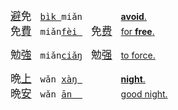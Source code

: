 
<big>[避]()免</big>　<tt>[bìk ]()miǎn</tt>　<big>　　</big>　[**avoid**.](https://dict.naver.com/linedict/zhendict/dict.html#/cnen/entry/03b4aaf29962449fb5578050f4655c23)  
<big>免[費]()</big>　<tt>miǎn[fèi ]()</tt>　<big>免[费]()</big>　[for **free**.](https://dict.naver.com/linedict/zhendict/dict.html#/cnen/entry/9f1bb32c8ca846db80eaae9b37ce2515)   

<big>勉[強]()</big>　<tt>miǎn[ciǎŋ]()</tt>　<big>勉[强]()</big>　[to force.](https://dict.naver.com/linedict/zhendict/dict.html#/cnen/entry/b509a3045b064b53ab5ad0458db752dd)  

<big>晩[上]()</big>　<tt>wǎn [xàŋ ]()</tt>　<big>　　</big>　[**night**.](https://dict.naver.com/linedict/zhendict/dict.html#/cnen/entry/6c6f397b75304b5cbdc42e258ff2186d)   
<big>晩[安]()</big>　<tt>wǎn [ān  ]()</tt>　<big>　　</big>　[good night.](https://dict.naver.com/linedict/zhendict/dict.html#/cnen/entry/7ff5a11314ac497a94f94b604603f982)   



<!--
<big>[煩]()悶</big>　<tt>[fán ]()mèn </tt>　<big>[烦]()闷</big>　[unhappy.](https://fanyi.baidu.com/#zh/en/烦闷)   
<big>[納]()悶</big>　<tt>[nà  ]()mèn </tt>　<big>[纳]()闷</big>　[wonder.](https://fanyi.baidu.com/#zh/en/纳闷)   

<big>[比]()如</big>　<tt>[bǐ  ]()rú  </tt>　<big>　　</big>　[(such) as.](https://fanyi.baidu.com/#zh/en/比如)  
<big>如[果]()</big>　<tt>rú  [guǒ ]()</tt>　<big>　　</big>　[(as) if.](https://fanyi.baidu.com/#zh/en/如果)  
<big>[寬]()恕</big>　<tt>[kuān]()xù  </tt>　<big>[宽]()恕</big>　[forgive.](https://fanyi.baidu.com/#zh/en/宽恕)  
<big>絮[叨]()</big>　<tt>sỳ  [dāo ]()</tt>　<big>　　</big>　[ramble.](https://fanyi.baidu.com/#zh/en/絮叨)   

<big>[出]()售</big>　<tt>[qūt ]()xòu </tt>　<big>　　</big>　[sell.](https://fanyi.baidu.com/#zh/en/出售)   
<big>[零]()售</big>　<tt>[líŋ ]()xòu </tt>　<big>　　</big>　[retail.](https://fanyi.baidu.com/#zh/en/零售)   
-->


<!--
<big>知[道]()</big>　<big>　　</big>　<tt>zhī[dào]() </tt>　
[know.](https://fanyi.baidu.com/#zh/en/知道)   
<big>知[識]()</big>　<big>知[识]()</big>　<tt>zhī[shì]() </tt>　
[knowledge.](https://fanyi.baidu.com/#zh/en/知识)   
<big>智[慧]()</big>　<big>　　</big>　<tt>zhì[huì ]()</tt>　
[wisdom.](https://fanyi.baidu.com/#zh/en/智慧)   
<big>智[能]()</big>　<big>　　</big>　<tt>zhì[néng]()</tt>　
[intellect.](https://fanyi.baidu.com/#zh/en/智能)   
<big>蜘[蛛]()</big>　<big>　　</big>　<tt>zhī[zhū]() </tt>　 
[spider.](https://fanyi.baidu.com/#zh/en/蜘蛛)  
<big>痴[迷]()</big>　<big>　　</big>　<tt>chī[mí]()  </tt>　 
[obsessed.](https://fanyi.baidu.com/#zh/en/痴迷)   
<big>[花]()痴</big>　<big>　　</big>　<tt>[huā]()chī </tt>　 
[(girl) in love.](https://fanyi.baidu.com/#zh/en/花痴)    
<big>踟[蹰]()</big>　<big>　　</big>　<tt>chí[chú]() </tt>　 
[hesitate.](https://fanyi.baidu.com/#zh/en/踟蹰)   
-->
